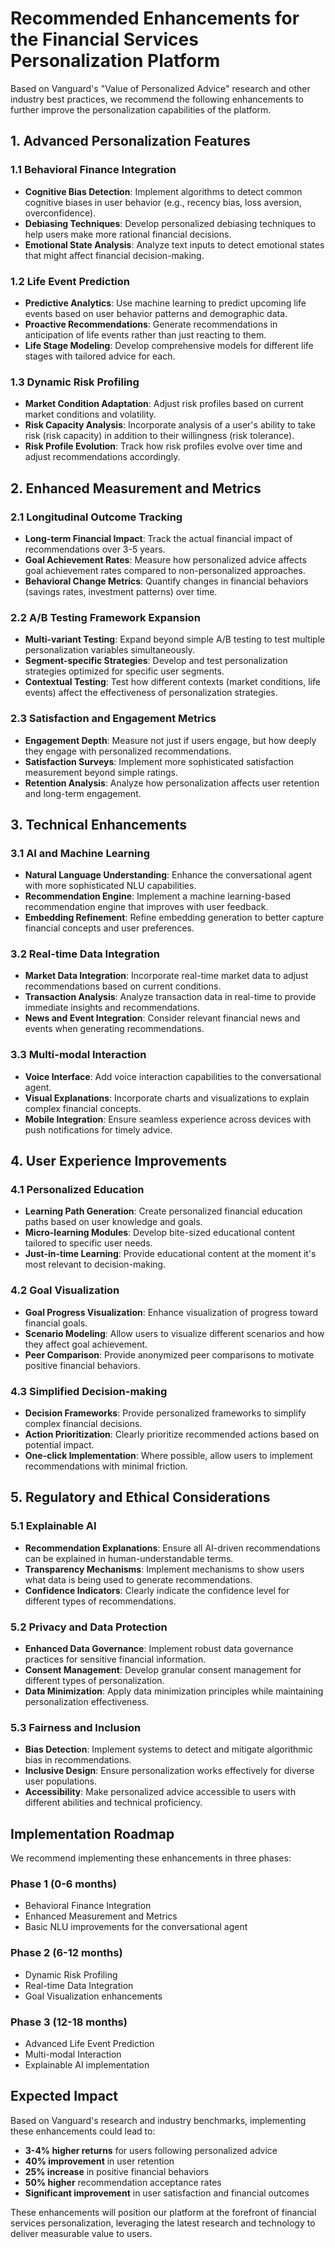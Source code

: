 # Recommended Enhancements for the Financial Services Personalization Platform

Based on Vanguard's "Value of Personalized Advice" research and other industry best practices, we recommend the following enhancements to further improve the personalization capabilities of the platform.

## 1. Advanced Personalization Features

### 1.1 Behavioral Finance Integration
- **Cognitive Bias Detection**: Implement algorithms to detect common cognitive biases in user behavior (e.g., recency bias, loss aversion, overconfidence).
- **Debiasing Techniques**: Develop personalized debiasing techniques to help users make more rational financial decisions.
- **Emotional State Analysis**: Analyze text inputs to detect emotional states that might affect financial decision-making.

### 1.2 Life Event Prediction
- **Predictive Analytics**: Use machine learning to predict upcoming life events based on user behavior patterns and demographic data.
- **Proactive Recommendations**: Generate recommendations in anticipation of life events rather than just reacting to them.
- **Life Stage Modeling**: Develop comprehensive models for different life stages with tailored advice for each.

### 1.3 Dynamic Risk Profiling
- **Market Condition Adaptation**: Adjust risk profiles based on current market conditions and volatility.
- **Risk Capacity Analysis**: Incorporate analysis of a user's ability to take risk (risk capacity) in addition to their willingness (risk tolerance).
- **Risk Profile Evolution**: Track how risk profiles evolve over time and adjust recommendations accordingly.

## 2. Enhanced Measurement and Metrics

### 2.1 Longitudinal Outcome Tracking
- **Long-term Financial Impact**: Track the actual financial impact of recommendations over 3-5 years.
- **Goal Achievement Rates**: Measure how personalized advice affects goal achievement rates compared to non-personalized approaches.
- **Behavioral Change Metrics**: Quantify changes in financial behaviors (savings rates, investment patterns) over time.

### 2.2 A/B Testing Framework Expansion
- **Multi-variant Testing**: Expand beyond simple A/B testing to test multiple personalization variables simultaneously.
- **Segment-specific Strategies**: Develop and test personalization strategies optimized for specific user segments.
- **Contextual Testing**: Test how different contexts (market conditions, life events) affect the effectiveness of personalization strategies.

### 2.3 Satisfaction and Engagement Metrics
- **Engagement Depth**: Measure not just if users engage, but how deeply they engage with personalized recommendations.
- **Satisfaction Surveys**: Implement more sophisticated satisfaction measurement beyond simple ratings.
- **Retention Analysis**: Analyze how personalization affects user retention and long-term engagement.

## 3. Technical Enhancements

### 3.1 AI and Machine Learning
- **Natural Language Understanding**: Enhance the conversational agent with more sophisticated NLU capabilities.
- **Recommendation Engine**: Implement a machine learning-based recommendation engine that improves with user feedback.
- **Embedding Refinement**: Refine embedding generation to better capture financial concepts and user preferences.

### 3.2 Real-time Data Integration
- **Market Data Integration**: Incorporate real-time market data to adjust recommendations based on current conditions.
- **Transaction Analysis**: Analyze transaction data in real-time to provide immediate insights and recommendations.
- **News and Event Integration**: Consider relevant financial news and events when generating recommendations.

### 3.3 Multi-modal Interaction
- **Voice Interface**: Add voice interaction capabilities to the conversational agent.
- **Visual Explanations**: Incorporate charts and visualizations to explain complex financial concepts.
- **Mobile Integration**: Ensure seamless experience across devices with push notifications for timely advice.

## 4. User Experience Improvements

### 4.1 Personalized Education
- **Learning Path Generation**: Create personalized financial education paths based on user knowledge and goals.
- **Micro-learning Modules**: Develop bite-sized educational content tailored to specific user needs.
- **Just-in-time Learning**: Provide educational content at the moment it's most relevant to decision-making.

### 4.2 Goal Visualization
- **Goal Progress Visualization**: Enhance visualization of progress toward financial goals.
- **Scenario Modeling**: Allow users to visualize different scenarios and how they affect goal achievement.
- **Peer Comparison**: Provide anonymized peer comparisons to motivate positive financial behaviors.

### 4.3 Simplified Decision-making
- **Decision Frameworks**: Provide personalized frameworks to simplify complex financial decisions.
- **Action Prioritization**: Clearly prioritize recommended actions based on potential impact.
- **One-click Implementation**: Where possible, allow users to implement recommendations with minimal friction.

## 5. Regulatory and Ethical Considerations

### 5.1 Explainable AI
- **Recommendation Explanations**: Ensure all AI-driven recommendations can be explained in human-understandable terms.
- **Transparency Mechanisms**: Implement mechanisms to show users what data is being used to generate recommendations.
- **Confidence Indicators**: Clearly indicate the confidence level for different types of recommendations.

### 5.2 Privacy and Data Protection
- **Enhanced Data Governance**: Implement robust data governance practices for sensitive financial information.
- **Consent Management**: Develop granular consent management for different types of personalization.
- **Data Minimization**: Apply data minimization principles while maintaining personalization effectiveness.

### 5.3 Fairness and Inclusion
- **Bias Detection**: Implement systems to detect and mitigate algorithmic bias in recommendations.
- **Inclusive Design**: Ensure personalization works effectively for diverse user populations.
- **Accessibility**: Make personalized advice accessible to users with different abilities and technical proficiency.

## Implementation Roadmap

We recommend implementing these enhancements in three phases:

### Phase 1 (0-6 months)
- Behavioral Finance Integration
- Enhanced Measurement and Metrics
- Basic NLU improvements for the conversational agent

### Phase 2 (6-12 months)
- Dynamic Risk Profiling
- Real-time Data Integration
- Goal Visualization enhancements

### Phase 3 (12-18 months)
- Advanced Life Event Prediction
- Multi-modal Interaction
- Explainable AI implementation

## Expected Impact

Based on Vanguard's research and industry benchmarks, implementing these enhancements could lead to:

- **3-4% higher returns** for users following personalized advice
- **40% improvement** in user retention
- **25% increase** in positive financial behaviors
- **50% higher** recommendation acceptance rates
- **Significant improvement** in user satisfaction and financial outcomes

These enhancements will position our platform at the forefront of financial services personalization, leveraging the latest research and technology to deliver measurable value to users. 